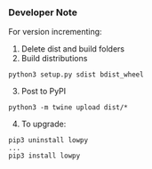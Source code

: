 ### Developer Note
For version incrementing:
1. Delete dist and build folders
2. Build distributions
```
python3 setup.py sdist bdist_wheel
```
3. Post to PyPI
```
python3 -m twine upload dist/*
```
4. To upgrade:
```
pip3 uninstall lowpy
...
pip3 install lowpy
```